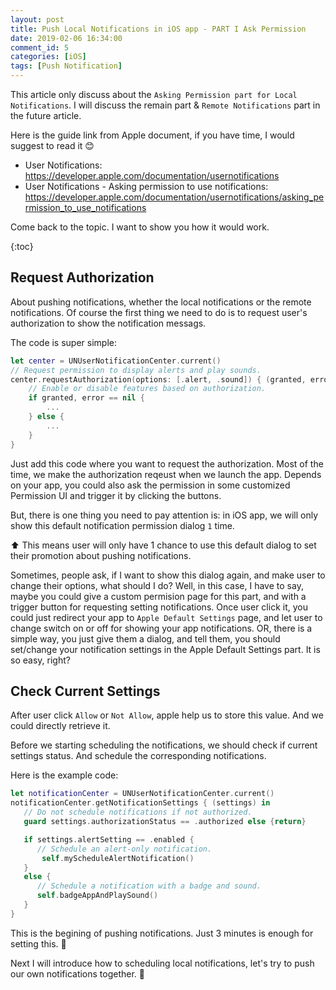 ```yaml
---
layout: post
title: Push Local Notifications in iOS app - PART I Ask Permission
date: 2019-02-06 16:34:00
comment_id: 5
categories: [iOS]
tags: [Push Notification]
---
```


This article only discuss about the `Asking Permission part for Local Notifications`. I will discuss the remain part & `Remote Notifications` part in the future article.

Here is the guide link from Apple document, if you have time, I would suggest to read it :blush:

- User Notifications: <https://developer.apple.com/documentation/usernotifications>
- User Notifications - Asking permission to use notifications: <https://developer.apple.com/documentation/usernotifications/asking_permission_to_use_notifications>

Come back to the topic. I want to show you how it would work.

{:toc}

## Request Authorization

About pushing notifications, whether the local notifications or the remote notifications. Of course the first thing we need to do is to request user's authorization to show the notification messags.

The code is super simple:
```swift
let center = UNUserNotificationCenter.current()
// Request permission to display alerts and play sounds.
center.requestAuthorization(options: [.alert, .sound]) { (granted, error) in
    // Enable or disable features based on authorization.
    if granted, error == nil {
        ...
    } else {
        ...
    }
}
```

Just add this code where you want to request the authorization. Most of the time, we make the authorization reqeust when we launch the app. Depends on your app, you could also ask the permission in some customized Permission UI and trigger it by clicking the buttons.

But, there is one thing you need to pay attention is:
in iOS app, we will only show this default notification permission dialog `1` time.

:arrow_up: This means user will only have 1 chance to use this default dialog to set their promotion about pushing notifications.

Sometimes, people ask, if I want to show this dialog again, and make user to change their options, what should I do? Well, in this case, I have to say, maybe you could give a custom permision page for this part, and with a trigger button for requesting setting notifications. Once user click it, you could just redirect your app to `Apple Default Settings` page, and let user to change switch on or off for showing your app notifications. OR, there is a simple way, you just give them a dialog, and tell them, you should set/change your notification settings in the Apple Default Settings part. It is so easy, right?

## Check Current Settings

After user click `Allow` or `Not Allow`, apple help us to store this value. And we could directly retrieve it.

Before we starting scheduling the notifications, we should check if current settings status. And schedule the corresponding notifications.

Here is the example code:
```swift
let notificationCenter = UNUserNotificationCenter.current()
notificationCenter.getNotificationSettings { (settings) in
   // Do not schedule notifications if not authorized.
   guard settings.authorizationStatus == .authorized else {return}

   if settings.alertSetting == .enabled {
      // Schedule an alert-only notification.
	   self.myScheduleAlertNotification()
   }
   else {
      // Schedule a notification with a badge and sound.
      self.badgeAppAndPlaySound()
   }
}
```

This is the begining of pushing notifications. Just 3 minutes is enough for setting this. :tada:

Next I will introduce how to scheduling local notifications, let's try to push our own notifications together. :tada: